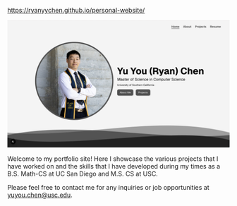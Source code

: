 https://ryanyychen.github.io/personal-website/

![Website Homepage](./public/Home.png)

Welcome to my portfolio site! Here I showcase the various projects that I have worked on and the skills that I have developed during my times as a B.S. Math-CS at UC San Diego and M.S. CS at USC.

Please feel free to contact me for any inquiries or job opportunities at [yuyou.chen@usc.edu](mailto:yuyou.chen@usc.edu).